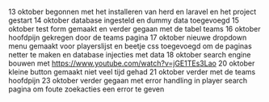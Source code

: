 13 oktober begonnen met het installeren van herd en laravel en het project gestart
14 oktober database ingesteld en dummy data toegevoegd
15 oktober test form gemaakt en verder gegaan met de tabel teams
16 oktober hoofdpijn gekregen door de teams pagina
17 oktober nieuwe dropdown menu gemaakt voor playerslijst en beetje css toegevoegd om de paginas netter te maken en database injecties met data
18 oktober search engine bouwen met https://www.youtube.com/watch?v=jGE1TEs3Lao
20 oktober kleine button gemaakt niet veel tijd gehad
21 oktober verder met de teams hoofdpijn
23 oktober verder gegaan met error handling in player search pagina om foute zoekacties een error te geven

